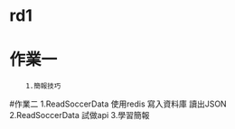 # rd1
# 作業一
        1.簡報技巧
#作業二
        1.ReadSoccerData 使用redis 寫入資料庫 讀出JSON
        2.ReadSoccerData 試做api
        3.學習簡報